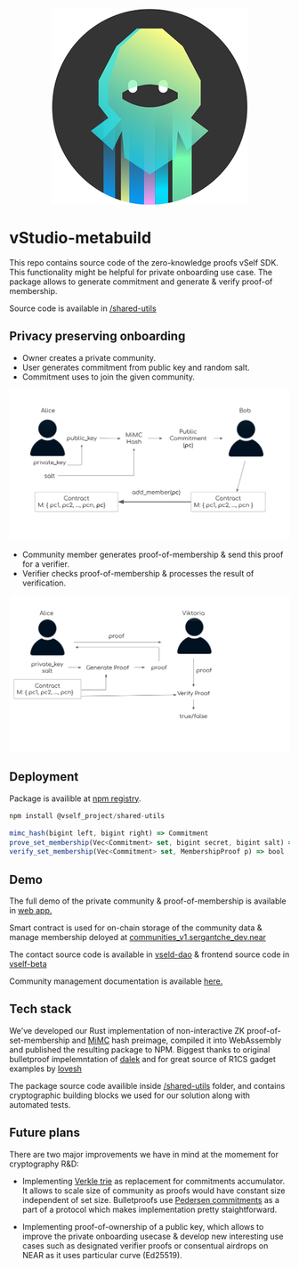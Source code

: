 <p align="center">
  <img src="images/logo.png" alt="Vself NinjaBlack"/>
</p>

# vStudio-metabuild

This repo contains source code of the zero-knowledge proofs vSelf SDK. This functionality might be helpful for private onboarding use case. The package allows to generate commitment and generate & verify proof-of membership. 

Source code is available in [/shared-utils](https://github.com/vself-project/vstudio-metabuild/tree/main/shared-utils)

## Privacy preserving onboarding

- Owner creates a private community.
- User generates commitment from public key and random salt.
- Commitment uses to join the given community.

![image](images/add.png)

- Community member generates proof-of-membership & send this proof for a verifier.
- Verifier checks proof-of-membership & processes the result of verification.

![image](images/verify.png)

## Deployment 

Package is availible at [npm registry](https://www.npmjs.com/package/@vself_project/shared-utils).
```js
npm install @vself_project/shared-utils
```

```js
mimc_hash(bigint left, bigint right) => Commitment
prove_set_membership(Vec<Commitment> set, bigint secret, bigint salt) => MembershipProof
verify_set_membership(Vec<Commitment> set, MembershipProof p) => bool
```

## Demo

The full demo of the private community & proof-of-membership is available in [web app.](https://vself.app/vstudio)

Smart contract is used for on-chain storage of the community data & manage membership deloyed at [communities_v1.sergantche_dev.near](https://explorer.near.org/accounts/communities_v1.sergantche_dev.near)

The contact source code is available in [vseld-dao](https://github.com/vself-project/vself-dao) & frontend source code in [vself-beta](https://github.com/vself-project/vself-beta)

Community management documentation is available [here.](https://vself-project.gitbook.io/vself-project-documentation/community-management-toolkit)

## Tech stack

We've developed our Rust implementation of non-interactive ZK proof-of-set-membership and [MiMC](https://byt3bit.github.io/primesym/mimc/) hash preimage, compiled it into WebAssembly and published the resulting package to NPM. Biggest thanks to original bulletproof impelemntation of [dalek](https://github.com/zkcrypto/bulletproofs) and for great source of R1CS gadget examples by [lovesh](https://github.com/lovesh/bulletproofs-r1cs-gadgets)

The package source code availible inside [/shared-utils](https://github.com/vself-project/vstudio-metabuild/tree/main/shared-utils) folder, and contains cryptographic building blocks we used for our solution along with automated tests.



## Future plans

There are two major improvements we have in mind at the momement for cryptography R&D:

- Implementing [Verkle trie](https://github.com/ethereum/research/blob/master/verkle_trie/verkle_trie.py) as replacement for commitments accumulator. It allows to scale size of community as proofs would have constant size independent of set size. Bulletproofs use [Pedersen commitments](https://www.getmonero.org/resources/moneropedia/pedersen-commitment.html?ref=panther-protocol-blog) as a part of a protocol which makes implementation pretty staightforward.

- Implementing proof-of-ownership of a public key, which allows to improve the private onboarding usecase & develop new interesting use cases such as designated verifier proofs or consentual airdrops on NEAR as it uses particular curve (Ed25519).
